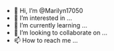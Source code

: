 - 👋 Hi, I’m @Marilyn17050
- 👀 I’m interested in ...
- 🌱 I’m currently learning ...
- 💞️ I’m looking to collaborate on ...
- 📫 How to reach me ...

<!---
Marilyn17050/Marilyn17050 is a ✨ special ✨ repository because its `README.md` (this file) appears on your GitHub profile.
You can click the Preview link to take a look at your changes.
--->
